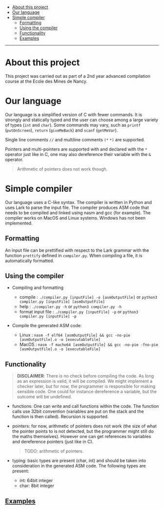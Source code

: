 - [About this project](#about-this-project)
- [Our language](#our-language)
- [Simple compiler](#simple-compiler)
  - [Formatting](#formatting)
  - [Using the compiler](#using-the-compiler)
  - [Functionality](#functionality)
  - [Examples](#examples)

---

# About this project

This project was carried out as part of a 2nd year advanced compilation course at the Ecole des Mines de Nancy.

# Our language

Our language is a simplified version of C with fewer commands. It is strongly and statically typed and the user can choose among a large variety of types (`int` and `char`). Some commands may vary, such as `printf` (`putOnScreen`), `return` (`giveMeBack`) and `scanf` (`getMeVar`).

Single line comments `//` and multiline comments `(*` `*)` are supported.

Pointers and multi-pointers are supported with and declared with the `*` operator just like in C, one may also dereference their variable with the `&` operator.

> Arithmetic of pointers does not work though.

# Simple compiler

Our language uses a C-like syntax. The compiler is written in Python and uses Lark to parse the input file.
The compiler produces ASM code that needs to be compiled and linked using nasm and gcc (for example).
The compiler works on MacOS and Linux systems. Windows has not been implemented.

## Formatting

An input file can be prettified with respect to the Lark grammar with the function `prettify` defined in `compiler.py`. When compiling a file, it is automatically formatted.

## Using the compiler

-   Compiling and formatting

    -   compile : `./compiler.py [inputFile] -o [asmOutputFile]` or
        `python3 compiler.py [inputFile] [asmOutputFile]`
    -   help : `./compiler.py -h` or `python3 compiler.py -h`
    -   format input file : `./compiler.py [inputFile] -p` or `python3 compiler.py [inputFile] -p`

-   Compile the generated ASM code:

    -   Linux : `nasm -f elf64 [asmOutputFile] && gcc -no-pie [asmOutputFile].o -o [executableFile]`
    -   MacOS : `nasm -f macho64 [asmOutputFile] && gcc -no-pie -fno-pie [asmOutputFile].o -o [executableFile]`

## Functionality

> **DISCLAIMER**: There is no check before compiling the code. As long as an expression is valid, it will be compiled. We might implement a checker later, but for now, the programmer is responsible for making sensible code. One could for instance dereference a variable, but the outcome will be undefined.

-   functions: One can write and call functions within the code. The function calls use 32bit convention (variables are put on the stack and the function is then called). Recursion is supported.

-   pointers: for now, arithmetic of pointers does not work (the size of what the pointer points to is not detected, but the programmer might still do the maths themselves). However one can get references to variables and dereference pointers (just like in C).

    > TODO: arithmetic of pointers.

-   typing: basic types are present (char, int) and should be taken into consideration in the generated ASM code. The following types are present:
    -   int: 64bit integer
    -   char: 8bit integer

## [Examples](./examples)
